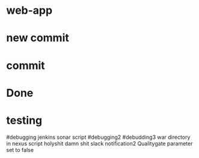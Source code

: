 # web-app
# new commit
# commit
# Done
# testing
#debugging jenkins sonar script
#debugging2
#debudding3 war directory in nexus script
holyshit damn shit
slack notification2
Qualitygate parameter set to false